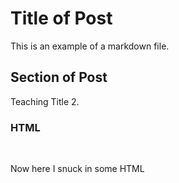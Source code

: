 
<!--- Teaching Title 2 -->

# Title of Post
This is an example of a markdown file.  

## Section of Post
Teaching Title 2.

### HTML
<br>
<div>
  <p>Now here I snuck in some HTML</p>
</div>
